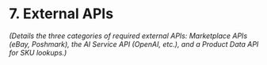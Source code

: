 # 7. External APIs
*(Details the three categories of required external APIs: Marketplace APIs (eBay, Poshmark), the AI Service API (OpenAI, etc.), and a Product Data API for SKU lookups.)*
